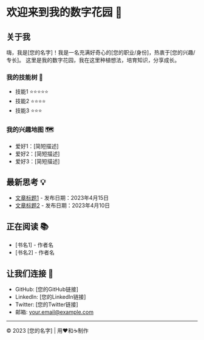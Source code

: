 <link rel="stylesheet" type="text/css" href="styles.css">

# 欢迎来到我的数字花园 🌱

## 关于我

嗨，我是[您的名字]！我是一名充满好奇心的[您的职业/身份]，热衷于[您的兴趣/专长]。
这里是我的数字花园，我在这里种植想法，培育知识，分享成长。

### 我的技能树 🌳
- 技能1 ⭐⭐⭐⭐⭐
- 技能2 ⭐⭐⭐⭐
- 技能3 ⭐⭐⭐

### 我的兴趣地图 🗺️
- 爱好1：[简短描述]
- 爱好2：[简短描述]
- 爱好3：[简短描述]

## 最新思考 💡

- [文章标题1](article1.md) - 发布日期：2023年4月15日
- [文章标题2](article2.md) - 发布日期：2023年4月10日

## 正在阅读 📚

- [书名1] - 作者名
- [书名2] - 作者名

## 让我们连接 🤝

- GitHub: [您的GitHub链接]
- LinkedIn: [您的LinkedIn链接]
- Twitter: [您的Twitter链接]
- 邮箱: your.email@example.com

---
© 2023 [您的名字] | 用❤️和☕️制作
